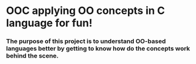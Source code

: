 # OOC applying OO concepts in C language for fun!

### The purpose of this project is to understand OO-based languages better by getting to know how do the concepts work behind the scene.